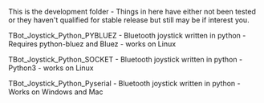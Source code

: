 This is the development folder - Things in here have either not been tested or they haven't qualified for stable release but still may be if interest you.

TBot_Joystick_Python_PYBLUEZ - Bluetooth joystick written in python - Requires python-bluez and Bluez - works on Linux

TBot_Joystick_Python_SOCKET - Bluetooth joystick written in python - Python3 - works on Linux

TBot_Joystick_Python_Pyserial - Bluetooth joystick written in python - Works on Windows and Mac


